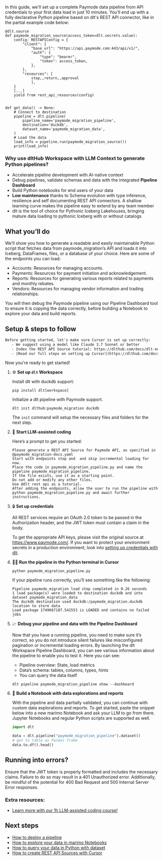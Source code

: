In this guide, we'll set up a complete Paymode data pipeline from API credentials to your first data load in just 10 minutes. You'll end up with a fully declarative Python pipeline based on dlt's REST API connector, like in the partial example code below:

```python-outcome
@dlt.source
def paymode_migration_source(access_token=dlt.secrets.value):
    config: RESTAPIConfig = {
        "client": {
            "base_url": "https://api.paymode.com:443/api/v1/",
            "auth": {
                "type": "bearer",
                "token": access_token,
            },
        },
        "resources": [
            stop,,return,,approval
            ],
    }
    [...]
    yield from rest_api_resources(config)


def get_data() -> None:
    # Connect to destination
    pipeline = dlt.pipeline(
        pipeline_name='paymode_migration_pipeline',
        destination='duckdb',
        dataset_name='paymode_migration_data', 
    )
    # Load the data
    load_info = pipeline.run(paymode_migration_source())
    print(load_info) 
```

### Why use dltHub Workspace with LLM Context to generate Python pipelines?

- Accelerate pipeline development with AI-native context
- Debug pipelines, validate schemas and data with the integrated **Pipeline Dashboard**
- Build Python notebooks for end users of your data
- **Low maintenance** thanks to Schema evolution with type inference, resilience and self documenting REST API connectors. A shallow learning curve makes the pipeline easy to extend by any team member
- dlt is the tool of choice for Pythonic Iceberg Lakehouses, bringing mature data loading to pythonic Iceberg with or without catalogs

## What you’ll do

We’ll show you how to generate a readable and easily maintainable Python script that fetches data from paymode_migration’s API and loads it into Iceberg, DataFrames, files, or a database of your choice. Here are some of the endpoints you can load:

- Accounts: Resources for managing accounts.
- Payments: Resources for payment initiation and acknowledgement.
- Reports: Resources for generating various reports related to payments and monthly rebates.
- Vendors: Resources for managing vendor information and trading relationships.

You will then debug the Paymode pipeline using our Pipeline Dashboard tool to ensure it is copying the data correctly, before building a Notebook to explore your data and build reports.

## Setup & steps to follow

```default
Before getting started, let's make sure Cursor is set up correctly:
   - We suggest using a model like Claude 3.7 Sonnet or better
   - Index the REST API Source tutorial: https://dlthub.com/docs/dlt-ecosystem/verified-sources/rest_api/ and add it to context as **@dlt rest api**
   - [Read our full steps on setting up Cursor](https://dlthub.com/docs/dlt-ecosystem/llm-tooling/cursor-restapi#23-configuring-cursor-with-documentation)
```

Now you're ready to get started!

1. ⚙️ **Set up `dlt` Workspace**
    
    Install dlt with duckdb support:
    ```shell
    pip install dlt[workspace]
    ```

    Initialize a dlt pipeline with Paymode support.
    ```shell
    dlt init dlthub:paymode_migration duckdb
    ```

    The `init` command will setup the necessary files and folders for the next step.
    
2. 🤠 **Start LLM-assisted coding**
    
    Here’s a prompt to get you started:
    
    ```prompt
    Please generate a REST API Source for Paymode API, as specified in @paymode_migration-docs.yaml 
    Start with endpoints stop and  and skip incremental loading for now. 
    Place the code in paymode_migration_pipeline.py and name the pipeline paymode_migration_pipeline. 
    If the file exists, use it as a starting point. 
    Do not add or modify any other files. 
    Use @dlt rest api as a tutorial. 
    After adding the endpoints, allow the user to run the pipeline with python paymode_migration_pipeline.py and await further instructions.
    ```

    
3. 🔒 **Set up credentials** 
    
    All REST services require an OAuth 2.0 token to be passed in the Authorization header, and the JWT token must contain a claim in the body.
    
    To get the appropriate API keys, please visit the original source at https://www.paymode.com/.
    If you want to protect your environment secrets in a production environment, look into [setting up credentials with dlt](https://dlthub.com/docs/walkthroughs/add_credentials).
    
4. 🏃‍♀️ **Run the pipeline in the Python terminal in Cursor**
    
    ```shell
    python paymode_migration_pipeline.py
    ```
    
    If your pipeline runs correctly, you’ll see something like the following:
    
    ```shell
    Pipeline paymode_migration load step completed in 0.26 seconds
    1 load package(s) were loaded to destination duckdb and into dataset paymode_migration_data
    The duckdb destination used duckdb:/paymode_migration.duckdb location to store data
    Load package 1749667187.541553 is LOADED and contains no failed jobs
    ```
    
5. 📈 **Debug your pipeline and data with the Pipeline Dashboard**

    Now that you have a running pipeline, you need to make sure it’s correct, so you do not introduce silent failures like misconfigured pagination or incremental loading errors. By launching the dlt Workspace Pipeline Dashboard, you can see various information about the pipeline to enable you to test it. Here you can see:
    - Pipeline overview: State, load metrics
    - Data’s schema: tables, columns, types, hints
    - You can query the data itself
    
    ```shell
    dlt pipeline paymode_migration_pipeline show --dashboard
    ```
    
6. 🐍 **Build a Notebook with data explorations and reports**

    With the pipeline and data partially validated, you can continue with custom data explorations and reports. To get started, paste the snippet below into a new marimo Notebook and ask your LLM to go from there. Jupyter Notebooks and regular Python scripts are supported as well.

    
    ```python
    import dlt

   data = dlt.pipeline("paymode_migration_pipeline").dataset()
   # get to table as Pandas frame
   data.to.df().head()
    ```

## Running into errors?

Ensure that the JWT token is properly formatted and includes the necessary claims. Failure to do so may result in a 401 Unauthorized error. Additionally, be mindful of the potential for 400 Bad Request and 500 Internal Server Error responses.

### Extra resources:

- [Learn more with our 1h LLM-assisted coding course!](https://www.youtube.com/watch?v=GGid70rnJuM)

## Next steps

- [How to deploy a pipeline](https://dlthub.com/docs/walkthroughs/deploy-a-pipeline)
- [How to explore your data in marimo Notebooks](https://dlthub.com/docs/general-usage/dataset-access/marimo)
- [How to query your data in Python with dataset](https://dlthub.com/docs/general-usage/dataset-access/dataset)
- [How to create REST API Sources with Cursor](https://dlthub.com/docs/dlt-ecosystem/llm-tooling/cursor-restapi)